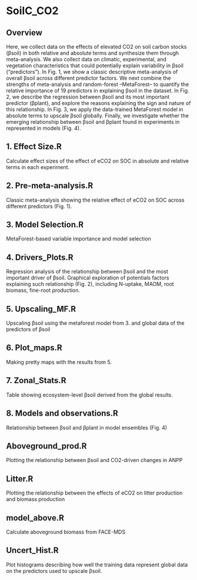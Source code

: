 # SoilC_CO2
## Overview
Here, we collect data on the effects of elevated CO2 on soil carbon stocks (βsoil) in both relative and absolute terms and synthesize them through meta-analysis. We also collect data on climatic, experimental, and vegetation characteristics that could potentially explain variability in βsoil (“predictors”). In Fig. 1, we show a classic descriptive meta-analysis of overall βsoil across different predictor factors. We next combine the strengths of meta-analysis and random-forest –MetaForest– to quantify the relative importance of 19 predictors in explaining βsoil in the dataset. 
In Fig. 2, we describe the regression between βsoil and its most important predictor (βplant), and explore the reasons explaining the sign and nature of this relationship. In Fig. 3, we apply the data-trained MetaForest model in absolute terms to upscale βsoil globally. Finally, we investigate whether the emerging relationship between βsoil and βplant found in experiments in represented in models (Fig. 4).

## 1. Effect Size.R
Calculate effect sizes of the effect of eCO2 on SOC in absolute and relative terms in each experiment. 

## 2. Pre-meta-analysis.R
Classic meta-analysis showing the relative effect of eCO2 on SOC across different predictors (Fig. 1). 

## 3. Model Selection.R
MetaForest-based variable importance and model selection

## 4. Drivers_Plots.R
Regression analysis of the relationship between βsoil and the most important driver of βsoil. Graphical exploration of potentials factors explaining such relationship (Fig. 2), including N-uptake, MAOM, root biomass, fine-root production.

## 5. Upscaling_MF.R
Upscaling βsoil using the metaforest model from 3. and global data of the predictors of βsoil

## 6. Plot_maps.R
Making pretty maps with the results from 5.

## 7. Zonal_Stats.R
Table showing ecosystem-level βsoil derived from the global results.

## 8. Models and observations.R
Relationship between βsoil and βplant in model ensembles (Fig. 4)

## Aboveground_prod.R
Plotting the relationship between βsoil and CO2-driven changes in ANPP

## Litter.R
Plotting the relationship between the effects of eCO2 on litter production and biomass production

## model_above.R
Calculate aboveground biomass from FACE-MDS

## Uncert_Hist.R
Plot histograms describing how well the training data represent global data on the predictors used to upscale βsoil.




